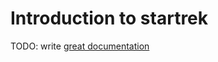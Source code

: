 # Introduction to startrek

TODO: write [great documentation](http://jacobian.org/writing/what-to-write/)
